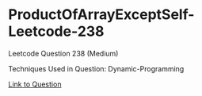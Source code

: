 # ProductOfArrayExceptSelf-Leetcode-238

Leetcode Question 238 (Medium)

Techniques Used in Question:
Dynamic-Programming

[Link to Question](https://leetcode.com/problems/product-of-array-except-self/)
